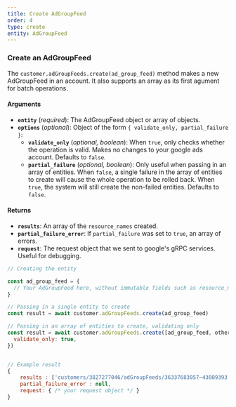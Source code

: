 ```yaml
---
title: Create AdGroupFeed
order: 4
type: create
entity: AdGroupFeed
---
```


### Create an AdGroupFeed

The `customer.adGroupFeeds.create(ad_group_feed)` method makes a new AdGroupFeed in an account. It also supports an array as its first agument for batch operations.

#### Arguments

- **`entity`** (_required_): The AdGroupFeed object or array of objects.
- **`options`** (_optional_): Object of the form `{ validate_only, partial_failure }`:
  - **`validate_only`** (_optional, boolean_): When `true`, only checks whether the operation is valid. Makes no changes to your google ads account. Defaults to `false`.
  - **`partial_failure`** (_optional, boolean_): Only useful when passing in an array of entities. When `false`, a single failure in the array of entities to create will cause the whole operation to be rolled back. When `true`, the system will still create the non-failed entities. Defaults to `false`.

#### Returns

- **`results`**: An array of the `resource_names` created.
- **`partial_failure_error`**: If `partial_failure` was set to `true`, an array of errors.
- **`request`**: The request object that we sent to google's gRPC services. Useful for debugging.

```javascript
// Creating the entity

const ad_group_feed = {
  // Your AdGroupFeed here, without immutable fields such as resource_name
}

// Passing in a single entity to create
const result = await customer.adGroupFeeds.create(ad_group_feed)

// Passing in an array of entities to create, validating only
const result = await customer.adGroupFeeds.create([ad_group_feed, other_ad_group_feed], {
  validate_only: true,
})
```

```javascript

// Example result
{
	results : ['customers/3827277046/adGroupFeeds/36337683057~43009393'],
	partial_failure_error : null,
	request: { /* your request object */ }
}

```
